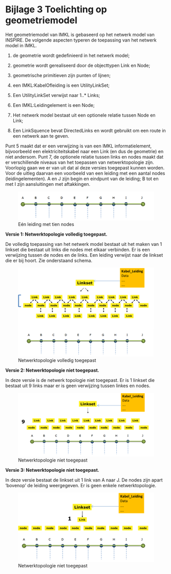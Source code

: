 Bijlage 3 Toelichting op geometriemodel
=========================================

Het geometriemodel van IMKL is gebaseerd op het netwerk model van INSPIRE. De
volgende aspecten typeren de toepassing van het netwerk model in IMKL.

1.  de geometrie wordt gedefinieerd in het netwerk model;

2.  geometrie wordt gerealiseerd door de objecttypen Link en Node;

3.  geometrische primitieven zijn punten of lijnen;

4.  een IMKL:KabelOfleiding is een UtilityLinkSet;

5.  Een UtilityLinkSet verwijst naar 1..\* Links;

6.  Een IMKL:Leidingelement is een Node;

7.  Het netwerk model bestaat uit een optionele relatie tussen Node en Link;

8.  Een LinkSquence bevat DirectedLinks en wordt gebruikt om een route in een
    netwerk aan te geven.

Punt 5 maakt dat er een verwijzing is van een IMKL informatielement,
bijvoorbeeld een elektriciteitskabel naar een Link (en dus de geometrie) en niet
andersom. Punt 7, de optionele relatie tussen links en nodes maakt dat er
verschillende niveaus van het toepassen van netwerktopologie zijn. Voorlopig
gaan we er van uit dat al deze versies toegepast kunnen worden. Voor de uitleg
daarvan een voorbeeld van een leiding met een aantal nodes (leidingelementen). A
en J zijn begin en eindpunt van de leiding; B tot en met I zijn aansluitingen
met aftakkingen.

<!-- ![](docs/media/bijlage2-1.png) -->
<figure id="afb_bijlage2-1">
    <img src="docs/media/bijlage2-1.png" alt="Afbeelding bijlage2-1">
    <figcaption>Eén leiding met tien nodes</figcaption>
</figure>

**Versie 1: Netwerktopologie volledig toegepast.**

De volledig toepassing van het netwerk model bestaat uit het maken van 1 linkset
die bestaat uit links die nodes met elkaar verbinden. Er is een verwijzing
tussen de nodes en de links. Een leiding verwijst naar de linkset die er bij
hoort. Zie onderstaand schema.

<!-- ![](docs/media/bijlage2-2) -->
<figure id="afb_bijlage2-2.png">
    <img src="docs/media/bijlage2-2.png" alt="Afbeelding bijlage2-2">
    <figcaption>Netwerktopologie volledig toegepast</figcaption>
</figure>

**Versie 2: Netwerktopologie niet toegepast.**

In deze versie is de netwerk topologie niet toegepast. Er is 1 linkset die
bestaat uit 9 links maar er is geen verwijzing tussen linkes en nodes.

<!-- ![](docs/media/Bijlage2-3.png) -->
<figure id="afb_Bijlage2-3">
    <img src="docs/media/Bijlage2-3.png" alt="Afbeelding Bijlage2-3">
    <figcaption>Netwerktopologie niet toegepast</figcaption>
</figure>

**Versie 3: Netwerktopologie niet toegepast.**

In deze versie bestaat de linkset uit 1 link van A naar J. De nodes zijn apart
‘bovenop’ de leiding weergegeven. Er is geen enkele netwerktopologie.

<!-- ![](docs/media/bijlage2-4.png) -->
<figure id="afb_Bijlage2-4">
    <img src="docs/media/Bijlage2-4.png" alt="Afbeelding Bijlage2-4">
    <figcaption>Netwerktopologie niet toegepast</figcaption>
</figure>
